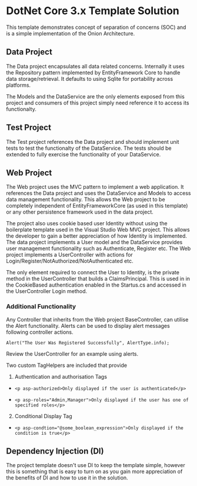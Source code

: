 
DotNet Core 3.x Template Solution
=================================

This template demonstrates concept of separation of concerns (SOC) and is
a simple implementation of the Onion Architecture.

## Data Project
The Data project encapsulates all data related concerns. Internally it
uses the Repository pattern implemented by EntityFramework Core to handle
data storage/retrieval. It defaults to using Sqlite for portability across
platforms.

The Models and the DataService are the only elements exposed from this project
and consumers of this project simply need reference it to access its functionalty.

## Test Project
The Test project references the Data project and should implement unit tests to
test the functionalty of the DataService. The tests should be extended to fully
exercise the functionality of your DataService.

## Web Project
The Web project uses the MVC pattern to implement a web application. It references
the Data project and uses the DataService and Models to access data management
functionality. This allows the Web project to be completely independent of
EntityFrameworkCore (as used in this template) or any other persistence framework 
used in the data project.

The project also uses cookie based user Identity without using the boilerplate 
template used in the Visual Studio Web MVC project. This allows the developer to 
gain a better appreciation of how Identity is implemented. The data project
implements a User model and the DataService provides user management functionality
such as Authenticate, Register etc. The Web project implements a UserController
with actions for Login/Register/NotAuthorized/NotAuthenticated etc. 

The only element required to connect the User to Identity, is the private
method in the UserController that builds a ClaimsPrincipal. This is used in 
in the CookieBased authentication enabled in the Startus.cs and accessed in the
UserController Login method.

### Additional Functionality
Any Controller that inherits from the Web project BaseController, can utilise 
the Alert functionality. Alerts can be used to display alert messages following 
controller actions. 

`Alert("The User Was Registered Successfully", AlertType.info);`

Review the UserController for an example using alerts.

Two custom TagHelpers are included that provide 

1. Authentication and authorisation Tags

* `<p asp-authorized>Only displayed if the user is authenticated</p>`

* `<p asp-roles="Admin,Manager">Only displayed if the user has one of specified roles</p>`

2. Conditional Display Tag

* `<p asp-condtion="@some_boolean_expression">Only displayed if the condition is true</p>`


## Dependency Injection (DI)
The project template doesn't use DI to keep the template simple, however this is
something that is easy to turn on as you gain more appreciation of the benefits
of DI and how to use it in the solution.